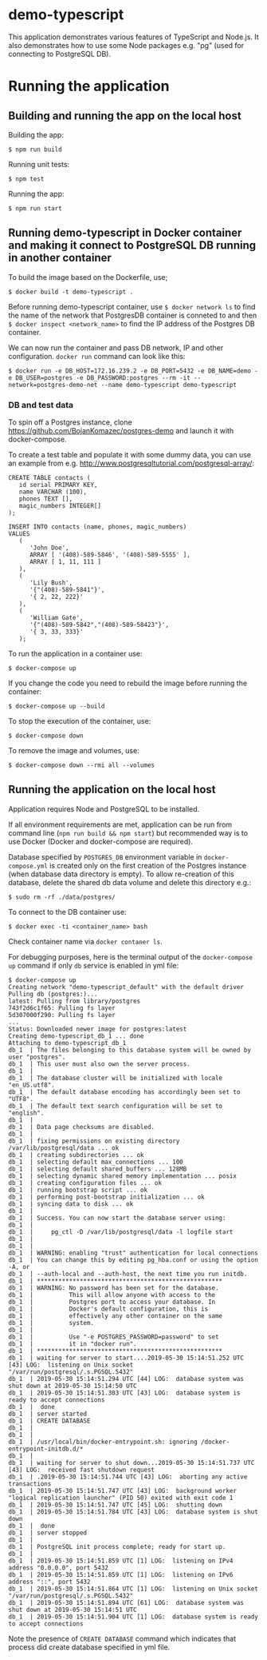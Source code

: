 # demo-typescript

This application demonstrates various features of TypeScript and Node.js.
It also demonstrates how to use some Node packages e.g. "pg" (used for connecting to PostgreSQL DB).

# Running the application

## Building and running the app on the local host

Building the app:
```
$ npm run build
```
Running unit tests:
```
$ npm test
```
Running the app:
```
$ npm run start
```

## Running demo-typescript in Docker container and making it connect to PostgreSQL DB running in another container


To build the image based on the Dockerfile, use;
```
$ docker build -t demo-typescript .
```

Before running demo-typescript container, use `$ docker network ls` to find the name of the network that PostgresDB container is conneted to and then `$ docker inspect <network_name>` to find the IP address of the Postgres DB container.

We can now run the container and pass DB network, IP and other configuration. `docker run` command can look like this:
```
$ docker run -e DB_HOST=172.16.239.2 -e DB_PORT=5432 -e DB_NAME=demo -e DB_USER=postgres -e DB_PASSWORD:postgres --rm -it --network=postgres-demo-net --name demo-typescript demo-typescript
```

### DB and test data

To spin off a Postgres instance, clone https://github.com/BojanKomazec/postgres-demo and launch it with docker-compose.

To create a test table and populate it with some dummy data, you can use an example from e.g. http://www.postgresqltutorial.com/postgresql-array/:
```
CREATE TABLE contacts (
   id serial PRIMARY KEY,
   name VARCHAR (100),
   phones TEXT [],
   magic_numbers INTEGER[]
);

INSERT INTO contacts (name, phones, magic_numbers)
VALUES
   (
      'John Doe',
      ARRAY [ '(408)-589-5846', '(408)-589-5555' ],
      ARRAY [ 1, 11, 111 ]
   ),
   (
      'Lily Bush',
      '{"(408)-589-5841"}',
      '{ 2, 22, 222}'
   ),
   (
      'William Gate',
      '{"(408)-589-5842","(408)-589-58423"}',
      '{ 3, 33, 333}'
   );
```

To run the application in a container use:
```
$ docker-compose up
```

If you change the code you need to rebuild the image before running the container:
```
$ docker-compose up --build
```

To stop the execution of the container, use:
```
$ docker-compose down
```

To remove the image and volumes, use:
 ```
 $ docker-compose down --rmi all --volumes
 ```
## Running the application on the local host

Application requires Node and PostgreSQL to be installed.

If all environment requirements are met, application can be run from command line (`npm run build && npm start`) but recommended way is to use Docker (Docker and docker-compose are required).

Database specified by `POSTGRES_DB` environment variable in `docker-compose.yml` is created only on the first creation of the Postgres instance (when database data directory is empty). To allow re-creation of this database, delete the shared db data volume and delete this directory e.g.:
```
$ sudo rm -rf ./data/postgres/
```
To connect to the DB container use:
```
$ docker exec -ti <container_name> bash
```
Check container name via `docker contaner ls`.

For debugging purposes, here is the terminal output of the `docker-compose up` command if only `db` service is enabled in yml file:
```
$ docker-compose up
Creating network "demo-typescript_default" with the default driver
Pulling db (postgres:)...
latest: Pulling from library/postgres
743f2d6c1f65: Pulling fs layer
5d307000f290: Pulling fs layer
...
Status: Downloaded newer image for postgres:latest
Creating demo-typescript_db_1 ... done
Attaching to demo-typescript_db_1
db_1  | The files belonging to this database system will be owned by user "postgres".
db_1  | This user must also own the server process.
db_1  | 
db_1  | The database cluster will be initialized with locale "en_US.utf8".
db_1  | The default database encoding has accordingly been set to "UTF8".
db_1  | The default text search configuration will be set to "english".
db_1  | 
db_1  | Data page checksums are disabled.
db_1  | 
db_1  | fixing permissions on existing directory /var/lib/postgresql/data ... ok
db_1  | creating subdirectories ... ok
db_1  | selecting default max_connections ... 100
db_1  | selecting default shared_buffers ... 128MB
db_1  | selecting dynamic shared memory implementation ... posix
db_1  | creating configuration files ... ok
db_1  | running bootstrap script ... ok
db_1  | performing post-bootstrap initialization ... ok
db_1  | syncing data to disk ... ok
db_1  | 
db_1  | Success. You can now start the database server using:
db_1  | 
db_1  |     pg_ctl -D /var/lib/postgresql/data -l logfile start
db_1  | 
db_1  | 
db_1  | WARNING: enabling "trust" authentication for local connections
db_1  | You can change this by editing pg_hba.conf or using the option -A, or
db_1  | --auth-local and --auth-host, the next time you run initdb.
db_1  | ****************************************************
db_1  | WARNING: No password has been set for the database.
db_1  |          This will allow anyone with access to the
db_1  |          Postgres port to access your database. In
db_1  |          Docker's default configuration, this is
db_1  |          effectively any other container on the same
db_1  |          system.
db_1  | 
db_1  |          Use "-e POSTGRES_PASSWORD=password" to set
db_1  |          it in "docker run".
db_1  | ****************************************************
db_1  | waiting for server to start....2019-05-30 15:14:51.252 UTC [43] LOG:  listening on Unix socket "/var/run/postgresql/.s.PGSQL.5432"
db_1  | 2019-05-30 15:14:51.294 UTC [44] LOG:  database system was shut down at 2019-05-30 15:14:50 UTC
db_1  | 2019-05-30 15:14:51.303 UTC [43] LOG:  database system is ready to accept connections
db_1  |  done
db_1  | server started
db_1  | CREATE DATABASE
db_1  | 
db_1  | 
db_1  | /usr/local/bin/docker-entrypoint.sh: ignoring /docker-entrypoint-initdb.d/*
db_1  | 
db_1  | waiting for server to shut down...2019-05-30 15:14:51.737 UTC [43] LOG:  received fast shutdown request
db_1  | .2019-05-30 15:14:51.744 UTC [43] LOG:  aborting any active transactions
db_1  | 2019-05-30 15:14:51.747 UTC [43] LOG:  background worker "logical replication launcher" (PID 50) exited with exit code 1
db_1  | 2019-05-30 15:14:51.747 UTC [45] LOG:  shutting down
db_1  | 2019-05-30 15:14:51.784 UTC [43] LOG:  database system is shut down
db_1  |  done
db_1  | server stopped
db_1  | 
db_1  | PostgreSQL init process complete; ready for start up.
db_1  | 
db_1  | 2019-05-30 15:14:51.859 UTC [1] LOG:  listening on IPv4 address "0.0.0.0", port 5432
db_1  | 2019-05-30 15:14:51.859 UTC [1] LOG:  listening on IPv6 address "::", port 5432
db_1  | 2019-05-30 15:14:51.864 UTC [1] LOG:  listening on Unix socket "/var/run/postgresql/.s.PGSQL.5432"
db_1  | 2019-05-30 15:14:51.894 UTC [61] LOG:  database system was shut down at 2019-05-30 15:14:51 UTC
db_1  | 2019-05-30 15:14:51.904 UTC [1] LOG:  database system is ready to accept connections
```

Note the presence of `CREATE DATABASE` command which indicates that process did create database specified in yml file.
